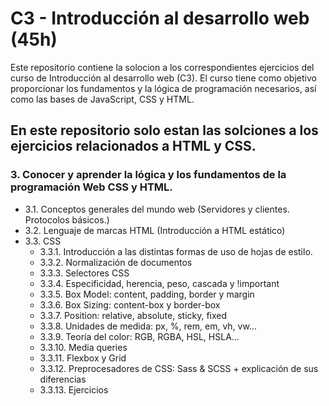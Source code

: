 # C3 - Introducción al desarrollo web (45h)

Este repositorio contiene la solocion a los correspondientes ejercicios del curso de Introducción al desarrollo web (C3). El curso tiene como objetivo proporcionar los fundamentos y la lógica de programación necesarios, así como las bases de JavaScript, CSS y HTML.

## En este repositorio solo estan las solciones a los ejercicios relacionados a HTML y CSS.

### 3. Conocer y aprender la lógica y los fundamentos de la programación Web CSS y HTML.

- 3.1. Conceptos generales del mundo web (Servidores y clientes. Protocolos básicos.)
- 3.2. Lenguaje de marcas HTML (Introducción a HTML estático)
- 3.3. CSS
  - 3.3.1. Introducción a las distintas formas de uso de hojas de estilo.
  - 3.3.2. Normalización de documentos
  - 3.3.3. Selectores CSS
  - 3.3.4. Especificidad, herencia, peso, cascada y !important
  - 3.3.5. Box Model: content, padding, border y margin
  - 3.3.6. Box Sizing: content-box y border-box
  - 3.3.7. Position: relative, absolute, sticky, fixed
  - 3.3.8. Unidades de medida: px, %, rem, em, vh, vw...
  - 3.3.9. Teoría del color: RGB, RGBA, HSL, HSLA...
  - 3.3.10. Media queries
  - 3.3.11. Flexbox y Grid
  - 3.3.12. Preprocesadores de CSS: Sass & SCSS + explicación de sus diferencias
  - 3.3.13. Ejercicios
